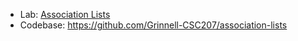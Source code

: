 * Lab: [Association Lists](../labs/association-lists.html)
* Codebase: <https://github.com/Grinnell-CSC207/association-lists>
